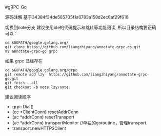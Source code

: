 #gRPC-Go

源码注解
基于34384f34de585705f1a6783a158d2ec8af29f618

切换到note分支
建议使用ide的代码提示和跳转等功能阅读, 所以目录结构要正确
可以：
```
cd $GOPATH/google.golang.org/
git clone https://github.com/liangzhiyang/annotate-grpc-go.git
mv annotate-grpc-go grpc
```
如果 grpc 已经存在
```
cd $GOPATH/google.golang.org/grpc
git remote add lzy  https://github.com/liangzhiyang/annotate-grpc-go.git
git fetch --all 
git checkout -b note lzy/note
```
建议阅读顺序

* grpc.Dial()
* (cc *ClientConn) resetAddrConn
* (ac *addrConn) resetTransport
* (ac *addrConn) transportMonitor //单独的goroutine，管理transport
* transport.newHTTP2Client